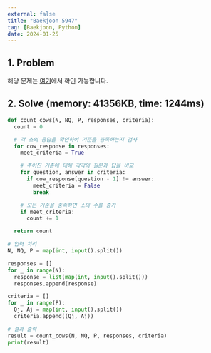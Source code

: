 ```yaml
---
external: false
title: "Baekjoon 5947"
tag: [Baekjoon, Python]
date: 2024-01-25
---
```


## 1. Problem

해당 문제는 [여기](https://www.acmicpc.net/problem/5947)에서 확인 가능합니다.

## 2. Solve (memory: 41356KB, time: 1244ms)

```python
def count_cows(N, NQ, P, responses, criteria):
  count = 0

  # 각 소의 응답을 확인하여 기준을 충족하는지 검사
  for cow_response in responses:
    meet_criteria = True

    # 주어진 기준에 대해 각각의 질문과 답을 비교
    for question, answer in criteria:
      if cow_response[question - 1] != answer:
        meet_criteria = False
        break

    # 모든 기준을 충족하면 소의 수를 증가
    if meet_criteria:
      count += 1

  return count

# 입력 처리
N, NQ, P = map(int, input().split())

responses = []
for _ in range(N):
  response = list(map(int, input().split()))
  responses.append(response)

criteria = []
for _ in range(P):
  Qj, Aj = map(int, input().split())
  criteria.append((Qj, Aj))

# 결과 출력
result = count_cows(N, NQ, P, responses, criteria)
print(result)
```
